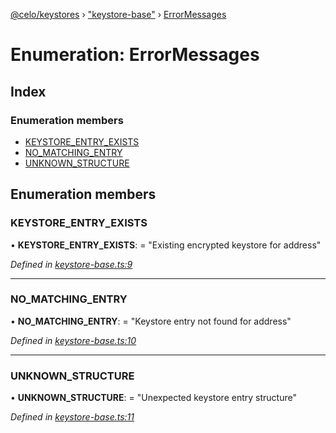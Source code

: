 [@celo/keystores](../README.md) › ["keystore-base"](../modules/_keystore_base_.md) › [ErrorMessages](_keystore_base_.errormessages.md)

# Enumeration: ErrorMessages

## Index

### Enumeration members

* [KEYSTORE_ENTRY_EXISTS](_keystore_base_.errormessages.md#keystore_entry_exists)
* [NO_MATCHING_ENTRY](_keystore_base_.errormessages.md#no_matching_entry)
* [UNKNOWN_STRUCTURE](_keystore_base_.errormessages.md#unknown_structure)

## Enumeration members

###  KEYSTORE_ENTRY_EXISTS

• **KEYSTORE_ENTRY_EXISTS**: = "Existing encrypted keystore for address"

*Defined in [keystore-base.ts:9](https://github.com/celo-org/celo-monorepo/blob/master/packages/sdk/keystores/src/keystore-base.ts#L9)*

___

###  NO_MATCHING_ENTRY

• **NO_MATCHING_ENTRY**: = "Keystore entry not found for address"

*Defined in [keystore-base.ts:10](https://github.com/celo-org/celo-monorepo/blob/master/packages/sdk/keystores/src/keystore-base.ts#L10)*

___

###  UNKNOWN_STRUCTURE

• **UNKNOWN_STRUCTURE**: = "Unexpected keystore entry structure"

*Defined in [keystore-base.ts:11](https://github.com/celo-org/celo-monorepo/blob/master/packages/sdk/keystores/src/keystore-base.ts#L11)*
